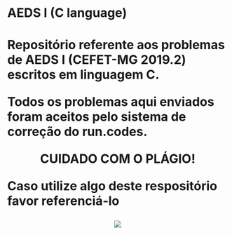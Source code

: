 # AEDS I (C language)
<h1>
<p>Repositório referente aos problemas de AEDS I (CEFET-MG 2019.2) escritos em linguagem C.</p>
<p>Todos os problemas aqui enviados foram aceitos pelo sistema de correção do run.codes.</p>
<p align = "center"><strong>CUIDADO COM O PLÁGIO!</strong></p>
<p>Caso utilize algo deste respositório favor referenciá-lo</p>
</h1>
<p align = "center">
 <img src= https://user-images.githubusercontent.com/49538805/71648557-a162e500-2ce4-11ea-97f5-c1a4bd492cb0.jpg>
</p>
